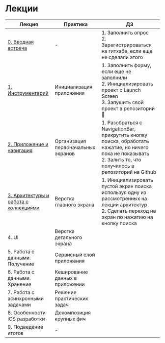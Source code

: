 # Лекции

| Лекция | Практика | ДЗ |
|--|--|--|
| [0. Вводная встреча](lecture0) | - | 1. Заполнить опрос<br>2. Зарегистрироваться на гитхабе, если еще не сделали этого
| [1. Инструментарий](lecture1) | Инициализация приложения | 1. Заполнить форму, если еще не заполнили<br>2. Инициализировать проект с Launch Screen<br>3. Запушить свой проект в репозиторий 🙂
| [2. Приложение и навигация](lecture2) | Организация первоначальных экранов | 1. Разобраться с NavigationBar, прикрутить кнопку поиска, обработать нажатие, но ничего пока не показывать<br>2. Залить то, что получилось в репозиторий на Github |
| [3. Архитектуры и работа с коллекциями](lecture3) | Верстка главного экрана | 1. Инициализировать пустой экран поиска используя одну из рассмотренных на лекции архитектур<br>2. Сделать переход на экран по нажатию на кнопку поиска |
| 4. UI | Верстка детального экрана |  |
| 5. Работа с данными. Получение | Сервисный слой приложения | |
| 6. Работа с данными. Хранение | Кеширование данных в приложении | |
| 7. Работа с асинхронными задачами | Решение практических задач | |
| 8. Особенности iOS разработки | Декомпозиция крупных фич | |
| 9. Подведение итогов | - | |
